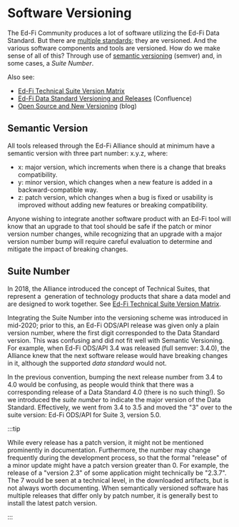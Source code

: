 # Software Versioning

The Ed-Fi Community produces a lot of software utilizing the Ed-Fi Data
Standard. But there are [multiple standards](/reference/data-exchange); they are
versioned. And the various software components and tools are versioned. How do
we make sense of all of this? Through use of
[semantic versioning](https://www.semver.org) (semver) and, in some cases, a
_Suite Number_.

Also see:

* [Ed-Fi Technical Suite Version Matrix](/reference/supported-versions)
* [Ed-Fi Data Standard Versioning and
  Releases](https://edfi.atlassian.net/wiki/spaces/EFDS32/pages/20187665/Ed-Fi+Data+Standard+Versioning+and+Releases)
  (Confluence)
* [Open Source and New
  Versioning](https://www.ed-fi.org/blog/2020/05/open-source-and-new-versioning/)
  (blog)

## Semantic Version

All tools released through the Ed-Fi Alliance should at minimum have a semantic
version with three part number: x.y.z, where:

* x: major version, which increments when there is a change that breaks
  compatibility.
* y: minor version, which changes when a new feature is added in a
  backward-compatible way.
* z: patch version, which changes when a bug is fixed or usability is improved
  without adding new features or breaking compatibility.

Anyone wishing to integrate another software product with an Ed-Fi tool will
know that an upgrade to that tool should be safe if the patch or minor version
number changes, while recognizing that an upgrade with a major version number
bump will require careful evaluation to determine and mitigate the impact of
breaking changes.

## Suite Number

In 2018, the Alliance introduced the concept of Technical Suites, that represent
a  generation of technology products that share a data model and are designed to
work together. See [Ed-Fi Technical Suite Version
Matrix](https://edfi.atlassian.net/wiki/spaces/ETKB/pages/20875825/Ed-Fi+Technical+Suite+Version+Matrix).

Integrating the Suite Number into the versioning scheme was introduced in
mid-2020; prior to this, an Ed-Fi ODS/API release was given only a plain version
number, where the first digit corresponded to the Data Standard version. This
was confusing and did not fit well with Semantic Versioning. For example, when
Ed-Fi ODS/API 3.4 was released (full semver: 3.4.0), the Alliance knew that the
next software release would have breaking changes in it, although the supported
_data standard_ would not.

In the previous convention, bumping the next release number from 3.4 to 4.0
would be confusing, as people would think that there was a corresponding release
of a Data Standard 4.0 (there is no such thing!). So we introduced the _suite
number_ to indicate the major version of the Data Standard. Effectively, we went
from 3.4 to 3.5 and moved the "3" over to the suite version: Ed-Fi ODS/API for
Suite 3, version 5.0.

:::tip

While every release has a patch version, it might not be mentioned prominently
in documentation. Furthermore, the number may change frequently during the
development process, so that the formal "release" of a minor update might have a
patch version greater than 0. For example, the release of a "version 2.3" of
some application might technically be "2.3.7". The 7 would be seen at a
technical level, in the downloaded artifacts, but is not always worth
documenting. When semantically versioned software has multiple releases that
differ only by patch number, it is generally best to install the latest patch
version.

:::

